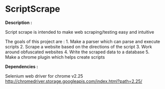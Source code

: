 # ScriptScrape

**Description :**

Script scrape is intended to make web scraping/testing easy and intuitive

The goals of this project are :
    1. Make a parser which can parse and execute scripts
    2. Scrape a website based on the directions of the script
    3. Work around obfuscated websites
    4. Write the scraped data to a database
    5. Make a chrome plugin which helps create scripts

**Dependencies :**

Selenium web driver for chrome v2.25
http://chromedriver.storage.googleapis.com/index.html?path=2.25/


